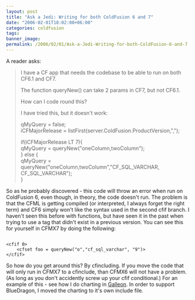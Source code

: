 ```yaml
---
layout: post
title: "Ask a Jedi: Writing for both ColdFusion 6 and 7"
date: "2006-02-01T18:02:00+06:00"
categories: coldfusion 
tags: 
banner_image: 
permalink: /2006/02/01/Ask-a-Jedi-Writing-for-both-ColdFusion-6-and-7
---
```


A reader asks:

<blockquote>
I have a CF app that needs the codebase to be able to run on both CF6.1 and CF7.

The function queryNew() can take 2 params in CF7, but not CF6.1.

How can I code round this?

I have tried this, but it doesn't work:

qMyQuery = false;<br>
iCFMajorRelease	= listFirst(server.ColdFusion.ProductVersion,",");<br>
			
if(iCFMajorRelease LT 7){<br>
 qMyQuery = queryNew("oneColumn,twoColumn");<br>
} else {<br>
 qMyQuery = queryNew("oneColumn,twoColumn","CF_SQL_VARCHAR, CF_SQL_VARCHAR");<br>
}<br>
</blockquote>

So as he probably discovered - this code will throw an error when run on ColdFusion 6, even though, in theory, the code doesn't run. The problem is that the CFML is getting compiled (or interpreted, I always forget the right term) and CF6 simply won't like the syntax used in the second cfif branch. I haven't seen this before with functions, but have seen it in the past when trying to use a tag that didn't exist in a previous version. You can see this for yourself in CFMX7 by doing the following:

<code>
&lt;cfif 0&gt;
	&lt;cfset foo = queryNew("o","cf_sql_varchar", "9")&gt;
&lt;/cfif&gt;
</code>

So how do you get around this? By cfincluding. If you move the code that will only run in CFMX7 to a cfinclude, than CFMX6 will not have a problem. (As long as you don't accidently screw up your cfif conditional.) For an example of this - see how I do charting in <a href="http://ray.camdenfamily.com/projects/galleon">Galleon</a>. In order to support BlueDragon, I moved the charting to it's own include file.
